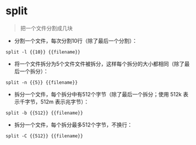# split

> 把一个文件分割成几块

- 分割一个文件，每次分割10行（除了最后一个分割）：

`split -l {{10}} {{filename}}`

- 将一个文件拆分为5个文件文件被拆分，这样每个拆分的大小都相同（除了最后一个拆分）：

`split -n {{5}} {{filename}}`

- 拆分一个文件，每个拆分中有512个字节（除了最后一个拆分；使用 512k 表示千字节，512m 表示兆字节）：

`split -b {{512}} {{filename}}`

- 拆分一个文件，每个拆分最多512个字节，不换行：

`split -C {{512}} {{filename}}`

[#]: contributors: ([Datura stramonium L.])